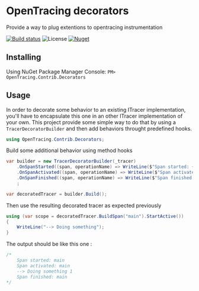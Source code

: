 
# OpenTracing decorators
Provide a way to plug extentions to opentracing instrumentation

[![Build status](https://ci.appveyor.com/api/projects/status/d8oaqdspi9pw16b0/branch/master?svg=true)](https://ci.appveyor.com/project/JromeRx/csharp-decorators/branch/master)
![License](https://img.shields.io/badge/License-Apache_2.0-44cc11.svg)
[![Nuget](https://img.shields.io/nuget/v/OpenTracing.Contrib.Decorators.svg)](https://www.nuget.org/packages/OpenTracing.Contrib.Decorators/)

## Installing

Using NuGet Package Manager Console: `PM> OpenTracing.Contrib.Decorators`

## Usage

In order to decorate some behavior to an existing ITracer implementation, you'll have to encapsulate this one in an other ITracer implementation of your own. This project provide some simple way to do that by using a `TracerDecoratorBuilder` and then add behaviors throught predefined hooks.


```csharp
using OpenTracing.Contrib.Decorators;
```

Build some additional behavior using method hooks
```csharp
var builder = new TracerDecoratorBuilder(_tracer)
    .OnSpanStarted((span, operationName) => WriteLine($"Span started: {operationName}"))
    .OnSpanActivated((span, operationName) => WriteLine($"Span activated: {operationName}"))
    .OnSpanFinished((span, operationName) => WriteLine($"Span finished: {operationName}"))
    ;

var decoratedTracer = builder.Build();
```

Then use the resulting decorated tracer as expected previously
```csharp 
using (var scope = decoratedTracer.BuildSpan("main").StartActive())
{
    WriteLine("--> Doing something");
}
```

The output should be like this one :
```csharp
/*
    Span started: main
    Span activated: main
    --> Doing something 1
    Span finished: main
*/
```
